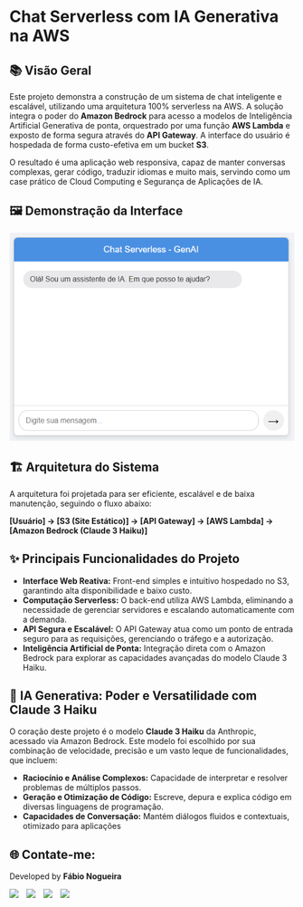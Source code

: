 # Chat Serverless com IA Generativa na AWS

## 📚 Visão Geral

Este projeto demonstra a construção de um sistema de chat inteligente e escalável, utilizando uma arquitetura 100% serverless na AWS. A solução integra o poder do **Amazon Bedrock** para acesso a modelos de Inteligência Artificial Generativa de ponta, orquestrado por uma função **AWS Lambda** e exposto de forma segura através do **API Gateway**. A interface do usuário é hospedada de forma custo-efetiva em um bucket **S3**.

O resultado é uma aplicação web responsiva, capaz de manter conversas complexas, gerar código, traduzir idiomas e muito mais, servindo como um case prático de Cloud Computing e Segurança de Aplicações de IA.

## 🖼️ Demonstração da Interface

[![Chat Serverless](assets/img/chat.png)]([https://github.com/faanogueira](http://fabio-bedrock-chat.s3-website-us-east-1.amazonaws.com/))

## 🏗️ Arquitetura do Sistema

A arquitetura foi projetada para ser eficiente, escalável e de baixa manutenção, seguindo o fluxo abaixo:

**[Usuário] → [S3 (Site Estático)] → [API Gateway] → [AWS Lambda] → [Amazon Bedrock (Claude 3 Haiku)]**

## ✨ Principais Funcionalidades do Projeto

* **Interface Web Reativa:** Front-end simples e intuitivo hospedado no S3, garantindo alta disponibilidade e baixo custo.
* **Computação Serverless:** O back-end utiliza AWS Lambda, eliminando a necessidade de gerenciar servidores e escalando automaticamente com a demanda.
* **API Segura e Escalável:** O API Gateway atua como um ponto de entrada seguro para as requisições, gerenciando o tráfego e a autorização.
* **Inteligência Artificial de Ponta:** Integração direta com o Amazon Bedrock para explorar as capacidades avançadas do modelo Claude 3 Haiku.

## 🧠 IA Generativa: Poder e Versatilidade com Claude 3 Haiku

O coração deste projeto é o modelo **Claude 3 Haiku** da Anthropic, acessado via Amazon Bedrock. Este modelo foi escolhido por sua combinação de velocidade, precisão e um vasto leque de funcionalidades, que incluem:

* **Raciocínio e Análise Complexos:** Capacidade de interpretar e resolver problemas de múltiplos passos.
* **Geração e Otimização de Código:** Escreve, depura e explica código em diversas linguagens de programação.
* **Capacidades de Conversação:** Mantém diálogos fluidos e contextuais, otimizado para aplicações



<!-- Início da seção "Contato" -->
<h2>🌐 Contate-me: </h2>
<div>
  <p>Developed by <b>Fábio Nogueira</b></p>
</div>
<p>
<a href="https://www.linkedin.com/in/faanogueira/" target="_blank"><img style="padding-right: 10px;" src="https://img.icons8.com/?size=100&id=13930&format=png&color=000000" target="_blank" width="80"></a>
<a href="https://github.com/faanogueira" target="_blank"><img style="padding-right: 10px;" src="https://img.icons8.com/?size=100&id=AZOZNnY73haj&format=png&color=000000" target="_blank" width="80"></a>
<a href="https://api.whatsapp.com/send?phone=5571983937557" target="_blank"><img style="padding-right: 10px;" src="https://img.icons8.com/?size=100&id=16713&format=png&color=000000" target="_blank" width="80"></a>
<a href="mailto:faanogueira@gmail.com"><img style="padding-right: 10px;" src="https://img.icons8.com/?size=100&id=P7UIlhbpWzZm&format=png&color=000000" target="_blank" width="80"></a> 
</p>
<!-- Fim da seção "Contato" -->
